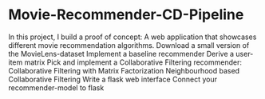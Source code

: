 # Movie-Recommender-CD-Pipeline
In this project, I build a proof of concept: A web application that showcases different movie recommendation algorithms.
Download a small version of the MovieLens-dataset
Implement a baseline recommender
Derive a user-item matrix
Pick and implement a Collaborative Filtering recommender:
Collaborative Filtering with Matrix Factorization
Neighbourhood based Collaborative Filtering
Write a flask web interface
Connect your recommender-model to flask
